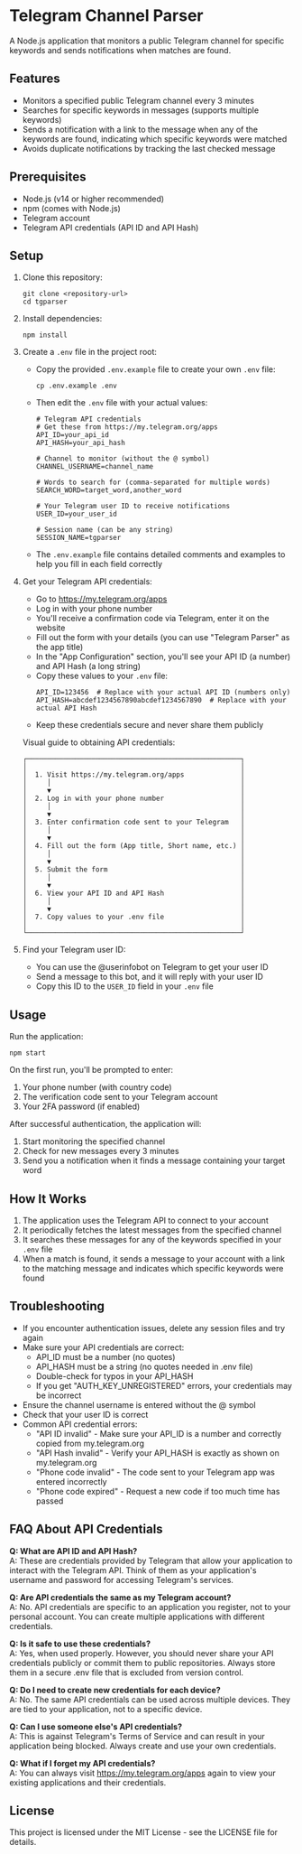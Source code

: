 # Telegram Channel Parser

A Node.js application that monitors a public Telegram channel for specific keywords and sends notifications when matches are found.

## Features

- Monitors a specified public Telegram channel every 3 minutes
- Searches for specific keywords in messages (supports multiple keywords)
- Sends a notification with a link to the message when any of the keywords are found, indicating which specific keywords were matched
- Avoids duplicate notifications by tracking the last checked message

## Prerequisites

- Node.js (v14 or higher recommended)
- npm (comes with Node.js)
- Telegram account
- Telegram API credentials (API ID and API Hash)

## Setup

1. Clone this repository:
   ```
   git clone <repository-url>
   cd tgparser
   ```

2. Install dependencies:
   ```
   npm install
   ```

3. Create a `.env` file in the project root:
   - Copy the provided `.env.example` file to create your own `.env` file:
     ```
     cp .env.example .env
     ```
   - Then edit the `.env` file with your actual values:
     ```
     # Telegram API credentials
     # Get these from https://my.telegram.org/apps
     API_ID=your_api_id
     API_HASH=your_api_hash

     # Channel to monitor (without the @ symbol)
     CHANNEL_USERNAME=channel_name

     # Words to search for (comma-separated for multiple words)
     SEARCH_WORD=target_word,another_word

     # Your Telegram user ID to receive notifications
     USER_ID=your_user_id

     # Session name (can be any string)
     SESSION_NAME=tgparser
     ```
   - The `.env.example` file contains detailed comments and examples to help you fill in each field correctly

4. Get your Telegram API credentials:
   - Go to https://my.telegram.org/apps
   - Log in with your phone number
   - You'll receive a confirmation code via Telegram, enter it on the website
   - Fill out the form with your details (you can use "Telegram Parser" as the app title)
   - In the "App Configuration" section, you'll see your API ID (a number) and API Hash (a long string)
   - Copy these values to your `.env` file:
     ```
     API_ID=123456  # Replace with your actual API ID (numbers only)
     API_HASH=abcdef1234567890abcdef1234567890  # Replace with your actual API Hash
     ```
   - Keep these credentials secure and never share them publicly

   Visual guide to obtaining API credentials:
   ```
   ┌─────────────────────────────────────────────────────┐
   │                                                     │
   │  1. Visit https://my.telegram.org/apps              │
   │     │                                               │
   │     ▼                                               │
   │  2. Log in with your phone number                   │
   │     │                                               │
   │     ▼                                               │
   │  3. Enter confirmation code sent to your Telegram   │
   │     │                                               │
   │     ▼                                               │
   │  4. Fill out the form (App title, Short name, etc.) │
   │     │                                               │
   │     ▼                                               │
   │  5. Submit the form                                 │
   │     │                                               │
   │     ▼                                               │
   │  6. View your API ID and API Hash                   │
   │     │                                               │
   │     ▼                                               │
   │  7. Copy values to your .env file                   │
   │                                                     │
   └─────────────────────────────────────────────────────┘
   ```

5. Find your Telegram user ID:
   - You can use the @userinfobot on Telegram to get your user ID
   - Send a message to this bot, and it will reply with your user ID
   - Copy this ID to the `USER_ID` field in your `.env` file

## Usage

Run the application:

```
npm start
```

On the first run, you'll be prompted to enter:
1. Your phone number (with country code)
2. The verification code sent to your Telegram account
3. Your 2FA password (if enabled)

After successful authentication, the application will:
1. Start monitoring the specified channel
2. Check for new messages every 3 minutes
3. Send you a notification when it finds a message containing your target word

## How It Works

1. The application uses the Telegram API to connect to your account
2. It periodically fetches the latest messages from the specified channel
3. It searches these messages for any of the keywords specified in your `.env` file
4. When a match is found, it sends a message to your account with a link to the matching message and indicates which specific keywords were found

## Troubleshooting

- If you encounter authentication issues, delete any session files and try again
- Make sure your API credentials are correct:
  - API_ID must be a number (no quotes)
  - API_HASH must be a string (no quotes needed in .env file)
  - Double-check for typos in your API_HASH
  - If you get "AUTH_KEY_UNREGISTERED" errors, your credentials may be incorrect
- Ensure the channel username is entered without the @ symbol
- Check that your user ID is correct
- Common API credential errors:
  - "API ID invalid" - Make sure your API_ID is a number and correctly copied from my.telegram.org
  - "API Hash invalid" - Verify your API_HASH is exactly as shown on my.telegram.org
  - "Phone code invalid" - The code sent to your Telegram app was entered incorrectly
  - "Phone code expired" - Request a new code if too much time has passed

## FAQ About API Credentials

**Q: What are API ID and API Hash?**  
A: These are credentials provided by Telegram that allow your application to interact with the Telegram API. Think of them as your application's username and password for accessing Telegram's services.

**Q: Are API credentials the same as my Telegram account?**  
A: No. API credentials are specific to an application you register, not to your personal account. You can create multiple applications with different credentials.

**Q: Is it safe to use these credentials?**  
A: Yes, when used properly. However, you should never share your API credentials publicly or commit them to public repositories. Always store them in a secure .env file that is excluded from version control.

**Q: Do I need to create new credentials for each device?**  
A: No. The same API credentials can be used across multiple devices. They are tied to your application, not to a specific device.

**Q: Can I use someone else's API credentials?**  
A: This is against Telegram's Terms of Service and can result in your application being blocked. Always create and use your own credentials.

**Q: What if I forget my API credentials?**  
A: You can always visit https://my.telegram.org/apps again to view your existing applications and their credentials.

## License

This project is licensed under the MIT License - see the LICENSE file for details.
